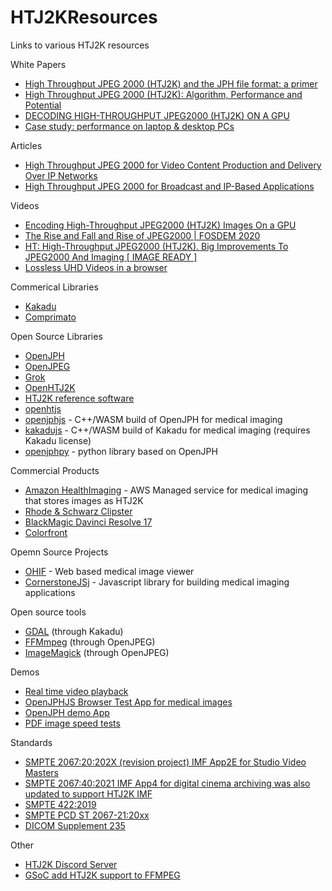 # HTJ2KResources
Links to various HTJ2K resources

White Papers
* [High Throughput JPEG 2000 (HTJ2K) and the JPH file format: a primer](https://ds.jpeg.org/whitepapers/jpeg-htj2k-whitepaper.pdf)
* [High Throughput JPEG 2000 (HTJ2K): Algorithm, Performance and Potential](https://www.htj2k.com/wp-content/uploads/white-paper.pdf)
* [DECODING HIGH-THROUGHPUT JPEG2000 (HTJ2K) ON A GPU](https://kakadusoftware.com/wp-content/uploads/ICIP2019_GPU.pdf)
* [Case study: performance on laptop & desktop PCs](https://ds.jpeg.org/documents/jpeg2000/wg1n100269-096-COM-JPEG_Case_Study_HTJ2K_performance_on_laptop_desktop_PCs.pdf)

Articles
* [High Throughput JPEG 2000 for Video Content Production and Delivery Over IP Networks](https://www.frontiersin.org/articles/10.3389/frsip.2022.885644/full)
* [High Throughput JPEG 2000 for Broadcast and IP-Based Applications](https://ieeexplore.ieee.org/document/9424052)

Videos
* [Encoding High-Throughput JPEG2000 (HTJ2K) Images On a GPU](https://www.youtube.com/watch?v=iw-1WYzutB4)
* [The Rise and Fall and Rise of JPEG2000 | FOSDEM 2020](https://www.youtube.com/watch?v=UGXeRx0Tic4)
* [HT: High-Throughput JPEG2000 (HTJ2K). Big Improvements To JPEG2000 And Imaging [ IMAGE READY ]](https://www.youtube.com/watch?v=Jvb3mUCyHH0)
* [Lossless UHD Videos in a browser](https://www.w3.org/2021/03/media-production-workshop/talks/pierre-anthony-lemieux-media-production.html)

Commerical Libraries
* [Kakadu](https://kakadusoftware.com)
* [Comprimato](https://comprimato.com)

Open Source Libraries
* [OpenJPH](https://github.com/aous72/OpenJPH)
* [OpenJPEG](https://github.com/uclouvain/openjpeg)
* [Grok](https://github.com/GrokImageCompression/grok)
* [OpenHTJ2K](https://github.com/osamu620/OpenHTJ2K)
* [HTJ2K reference software](https://gitlab.com/wg1/htj2k-rs/)
* [openhtjs](https://github.com/sandflow/openhtjs)
* [openjphjs](https://github.com/chafey/openjphjs) - C++/WASM build of OpenJPH for medical imaging
* [kakadujs](https://github.com/chafey/kakadujs/) - C++/WASM build of Kakadu for medical imaging (requires Kakadu license)
* [openjphpy](https://github.com/UM2ii/openjphpy/) - python library based on OpenJPH

Commercial Products 
* [Amazon HealthImaging](https://aws.amazon.com/healthlake/imaging/) - AWS Managed service for medical imaging that stores images as HTJ2K
* [Rhode & Schwarz Clipster](https://www.rohde-schwarz.com/us/products/broadcast-and-media/media-mastering/rs-clipster_63493-229148.html)
* [BlackMagic Davinci Resolve 17](https://www.blackmagicdesign.com/products/davinciresolve/)
* [Colorfront](https://colorfront.com/)

Opemn Source Projects
* [OHIF](https://ohif.org) - Web based medical image viewer
* [CornerstoneJSj](https://www.cornerstonejs.org/) - Javascript library for building medical imaging applications

Open source tools
* [GDAL](https://gdal.org/) (through Kakadu)
* [FFMmpeg](https://ffmpeg.org/) (through OpenJPEG)
* [ImageMagick](https://imagemagick.org/) (through OpenJPEG)

Demos
* [Real time video playback](https://demo.noproxy.cloud/)
* [OpenJPHJS Browser Test App for medical images](https://chafey.github.io/openjphjs/test/browser/index.html)
* [OpenJPH demo App](https://openjph.org/javascript/demo.html)
* [PDF image speed tests](https://www.ht-pdf.com/)

Standards
* [SMPTE 2067:20:202X (revision project) IMF App2E for Studio Video Masters](https://github.com/SMPTE/st2067-21/blob/main/35PM-CD-ST-2067-21-IMFApp2E-Rev-2021-11-26(clean)-PCD.pdf)
* [SMPTE 2067:40:2021 IMF App4 for digital cinema archiving was also updated to support HTJ2K IMF](https://ieeexplore.ieee.org/abstract/document/9576684)
* [SMPTE 422:2019](https://ieeexplore.ieee.org/document/8984770)
* [SMPTE PCD ST 2067-21:20xx](https://raw.githubusercontent.com/SMPTE/st2067-21/main/35PM-CD-ST-2067-21-IMFApp2E-Rev-2021-11-26(clean)-PCD.pdf)
* [DICOM Supplement 235](https://www.dicomstandard.org/news-dir/current/docs/sups/sup235.pdf)

Other
* [HTJ2K Discord Server](https://discord.gg/U4Zbq7RGDn)
* [GSoC add HTJ2K support to FFMPEG](https://trac.ffmpeg.org/wiki/SponsoringPrograms/GSoC/2022#AddsupportforPart15totheJPEG2000decoder)
